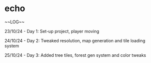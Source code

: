 # echo

\~\~LOG\~\~

23/10/24 - Day 1: Set-up project, player moving

24/10/24 - Day 2: Tweaked resolution, map generation and tile loading system

25/10/24 - Day 3: Added tree tiles, forest gen system and color tweaks